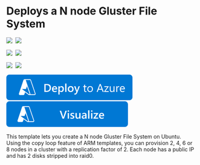 # Deploys a N node Gluster File System

<IMG SRC="https://azurequickstartsservice.blob.core.windows.net/badges/gluster-file-system/PublicLastTestDate.svg" />&nbsp;
<IMG SRC="https://azurequickstartsservice.blob.core.windows.net/badges/gluster-file-system/PublicDeployment.svg" />&nbsp;

<IMG SRC="https://azurequickstartsservice.blob.core.windows.net/badges/gluster-file-system/FairfaxLastTestDate.svg" />&nbsp;
<IMG SRC="https://azurequickstartsservice.blob.core.windows.net/badges/gluster-file-system/FairfaxDeployment.svg" />&nbsp;

<IMG SRC="https://azurequickstartsservice.blob.core.windows.net/badges/gluster-file-system/BestPracticeResult.svg" />&nbsp;
<IMG SRC="https://azurequickstartsservice.blob.core.windows.net/badges/gluster-file-system/CredScanResult.svg" />&nbsp;

<a href="https://portal.azure.com/#create/Microsoft.Template/uri/https%3A%2F%2Fraw.githubusercontent.com%2FAzure%2Fazure-quickstart-templates%2Fmaster%2Fgluster-file-system%2Fazuredeploy.json" target="_blank">
    <img src="https://raw.githubusercontent.com/Azure/azure-quickstart-templates/master/1-CONTRIBUTION-GUIDE/images/deploytoazure.svg"/>
</a>
<a href="http://armviz.io/#/?load=https%3A%2F%2Fraw.githubusercontent.com%2FAzure%2Fazure-quickstart-templates%2Fmaster%2Fgluster-file-system%2Fazuredeploy.json" target="_blank">
  <img src="https://raw.githubusercontent.com/Azure/azure-quickstart-templates/master/1-CONTRIBUTION-GUIDE/images/visualizebutton.svg"/>
</a>

This template lets you create a N node Gluster File System on Ubuntu. Using the copy loop feature of ARM templates, you can provision 2, 4, 6 or 8 nodes in a cluster with a replication factor of 2. Each node has a public IP and has 2 disks stripped into raid0.

